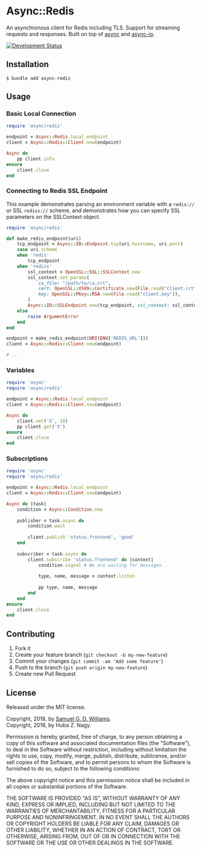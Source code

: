 # Async::Redis

An asynchronous client for Redis including TLS. Support for streaming requests and responses. Built on top of [async](https://github.com/socketry/async) and [async-io](https://github.com/socketry/async-io).

[![Development Status](https://github.com/socketry/async-redis/workflows/Development/badge.svg)](https://github.com/socketry/async-redis/actions?workflow=Development)

## Installation

``` shell
$ bundle add async-redis
```

## Usage

### Basic Local Connection

``` ruby
require 'async/redis'

endpoint = Async::Redis.local_endpoint
client = Async::Redis::Client.new(endpoint)

Async do
	pp client.info
ensure
	client.close
end
```

### Connecting to Redis SSL Endpoint

This example demonstrates parsing an environment variable with a `redis://` or SSL `rediss://` scheme, and demonstrates how you can specify SSL parameters on the SSLContext object.

``` ruby
require 'async/redis'

def make_redis_endpoint(uri)
	tcp_endpoint = Async::IO::Endpoint.tcp(uri.hostname, uri.port)
	case uri.scheme
	when 'redis'
		tcp_endpoint
	when 'rediss'
		ssl_context = OpenSSL::SSL::SSLContext.new
		ssl_context.set_params(
			ca_file: "/path/to/ca.crt",
			cert: OpenSSL::X509::Certificate.new(File.read("client.crt")),
			key: OpenSSL::PKey::RSA.new(File.read("client.key")),
		)
		Async::IO::SSLEndpoint.new(tcp_endpoint, ssl_context: ssl_context)
	else
		raise ArgumentError
	end
end

endpoint = make_redis_endpoint(URI(ENV['REDIS_URL']))
client = Async::Redis::Client.new(endpoint)

# ...
```

### Variables

``` ruby
require 'async'
require 'async/redis'

endpoint = Async::Redis.local_endpoint
client = Async::Redis::Client.new(endpoint)

Async do
	client.set('X', 10)
	pp client.get('X')
ensure
	client.close
end
```

### Subscriptions

``` ruby
require 'async'
require 'async/redis'

endpoint = Async::Redis.local_endpoint
client = Async::Redis::Client.new(endpoint)

Async do |task|
	condition = Async::Condition.new
	
	publisher = task.async do
		condition.wait
		
		client.publish 'status.frontend', 'good'
	end
	
	subscriber = task.async do
		client.subscribe 'status.frontend' do |context|
			condition.signal # We are waiting for messages.
			
			type, name, message = context.listen
			
			pp type, name, message
		end
	end
ensure
	client.close
end
```

## Contributing

1.  Fork it
2.  Create your feature branch (`git checkout -b my-new-feature`)
3.  Commit your changes (`git commit -am 'Add some feature'`)
4.  Push to the branch (`git push origin my-new-feature`)
5.  Create new Pull Request

## License

Released under the MIT license.

Copyright, 2018, by [Samuel G. D. Williams](http://www.codeotaku.com/samuel-williams).  
Copyright, 2018, by Huba Z. Nagy.

Permission is hereby granted, free of charge, to any person obtaining a copy
of this software and associated documentation files (the "Software"), to deal
in the Software without restriction, including without limitation the rights
to use, copy, modify, merge, publish, distribute, sublicense, and/or sell
copies of the Software, and to permit persons to whom the Software is
furnished to do so, subject to the following conditions:

The above copyright notice and this permission notice shall be included in
all copies or substantial portions of the Software.

THE SOFTWARE IS PROVIDED "AS IS", WITHOUT WARRANTY OF ANY KIND, EXPRESS OR
IMPLIED, INCLUDING BUT NOT LIMITED TO THE WARRANTIES OF MERCHANTABILITY,
FITNESS FOR A PARTICULAR PURPOSE AND NONINFRINGEMENT. IN NO EVENT SHALL THE
AUTHORS OR COPYRIGHT HOLDERS BE LIABLE FOR ANY CLAIM, DAMAGES OR OTHER
LIABILITY, WHETHER IN AN ACTION OF CONTRACT, TORT OR OTHERWISE, ARISING FROM,
OUT OF OR IN CONNECTION WITH THE SOFTWARE OR THE USE OR OTHER DEALINGS IN
THE SOFTWARE.
